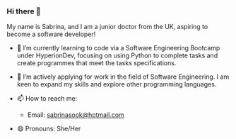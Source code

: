 ### Hi there 👋

My name is Sabrina, and I am a junior doctor from the UK, aspiring to become a software developer!

- 🌱 I’m currently learning to code via a Software Engineering Bootcamp under HyperionDev, focusing on using Python to complete tasks and create programmes that meet the tasks specifications. 

- 🤔 I’m actively applying for work in the field of Software Engineering. I am keen to expand my skills and explore other programming languages. 

- 📫 How to reach me: 
  - Email: sabrinasook@hotmail.com
  
- 😄 Pronouns: She/Her



